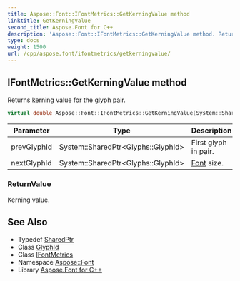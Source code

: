 ```yaml
---
title: Aspose::Font::IFontMetrics::GetKerningValue method
linktitle: GetKerningValue
second_title: Aspose.Font for C++
description: 'Aspose::Font::IFontMetrics::GetKerningValue method. Returns kerning value for the glyph pair in C++.'
type: docs
weight: 1500
url: /cpp/aspose.font/ifontmetrics/getkerningvalue/
---
```

## IFontMetrics::GetKerningValue method


Returns kerning value for the glyph pair.

```cpp
virtual double Aspose::Font::IFontMetrics::GetKerningValue(System::SharedPtr<Glyphs::GlyphId> prevGlyphId, System::SharedPtr<Glyphs::GlyphId> nextGlyphId)=0
```


| Parameter | Type | Description |
| --- | --- | --- |
| prevGlyphId | System::SharedPtr\<Glyphs::GlyphId\> | First glyph in pair. |
| nextGlyphId | System::SharedPtr\<Glyphs::GlyphId\> | [Font](../../font/) size. |

### ReturnValue

Kerning value.

## See Also

* Typedef [SharedPtr](../../../system/sharedptr/)
* Class [GlyphId](../../../aspose.font.glyphs/glyphid/)
* Class [IFontMetrics](../)
* Namespace [Aspose::Font](../../)
* Library [Aspose.Font for C++](../../../)
